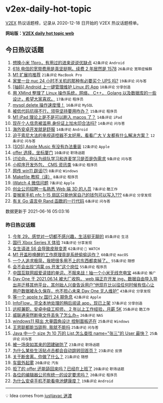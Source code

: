 # v2ex-daily-hot-topic

[V2EX](https://www.v2ex.com/) 热议话题榜，记录从 2020-12-18 日开始的 V2EX 热议话题榜单。

**网站版：[V2EX daily hot topic web](https://boojack.github.io/v2ex-daily-hot-topic-web/)**

## 今日热议话题

<!-- TODAY BEGIN -->

1. [想换小米 11pro，有用过的进来说说优缺点](https://www.v2ex.com/t/783663) `42条评论` `Android`
1. [618 电信的宽带费用是真坚挺啊。续费 2 年居然是 1578](https://www.v2ex.com/t/783680) `26条评论` `宽带症候群`
1. [M1 扩展坞推荐](https://www.v2ex.com/t/783638) `21条评论` `MacBook Pro`
1. [家里一台 nuc 24 小时不关机的那种有必要买个 UPS 吗?](https://www.v2ex.com/t/783637) `19条评论` `问与答`
1. [[抽码] Android 上一键管理维护 Linux 的 App](https://www.v2ex.com/t/783655) `18条评论` `分享创造`
1. [用 XMind 整理了 Linux 操作系统，网络， C++， Golang 以及数据库的一些设计，希望大家喜欢。](https://www.v2ex.com/t/783649) `17条评论` `程序员`
1. [mysql delete 操作速度慢！](https://www.v2ex.com/t/783664) `16条评论` `MySQL`
1. [被低代码坑得不行，领导坚持要用咋办？](https://www.v2ex.com/t/783675) `15条评论` `程序员`
1. [M1 iPad 理论上是不是可以刷入 macos 了？](https://www.v2ex.com/t/783673) `14条评论` `iPad`
1. [现在个人信息被滥用,身份证上加水印合法吗?](https://www.v2ex.com/t/783639) `14条评论` `问与答`
1. [海外安卓开发就是舒服](https://www.v2ex.com/t/783635) `14条评论` `Android`
1. [迫于索尼大法的电视遥控器不太好用，看看广大 V 友都有什么解决方案？](https://www.v2ex.com/t/783658) `12条评论` `问与答`
1. [[SOS] Apple Music 有没有办法重装](https://www.v2ex.com/t/783630) `12条评论` `Apple`
1. [offer 选择，坐标厦门](https://www.v2ex.com/t/783631) `10条评论` `职场话题`
1. [讨论向，你认为组队学习和连麦学习是否是伪需求](https://www.v2ex.com/t/783686) `9条评论` `问与答`
1. [小程序开发外包， CMS 资讯类](https://www.v2ex.com/t/783636) `9条评论` `程序员`
1. [网传 win11 辟谣(?)](https://www.v2ex.com/t/783699) `8条评论` `Windows`
1. [Makefile 教程（译）](https://www.v2ex.com/t/783648) `8条评论` `程序员`
1. [iWatch 4 微信问题](https://www.v2ex.com/t/783660) `7条评论` `Apple`
1. [创业公司招聘一名熟悉 Web 端 3D 的人员](https://www.v2ex.com/t/783632) `7条评论` `酷工作`
1. [耍猴家手机 nfc 1-15 扇区只能他家自己的钱包可以写入???](https://www.v2ex.com/t/783679) `6条评论` `分享发现`
1. [有关 Go 语言中 Rand 函数的一行代码](https://www.v2ex.com/t/783657) `6条评论` `问与答`

数据更新于 2021-06-16 05:03:16

<!-- TODAY END -->

### 昨日热议话题

<!-- YESTERDAY BEGIN -->

1. [今年 29，感觉对一切都不感兴趣，生活挺无聊的](https://www.v2ex.com/t/783482) `85条评论` `生活`
1. [国行 Xbox Series X 体验](https://www.v2ex.com/t/783461) `74条评论` `分享发现`
1. [女生请进 S6 会导致皮肤变差](https://www.v2ex.com/t/783505) `62条评论` ` WATCH`
1. [M1 开盖秒唤醒的工作原理竟是系统偷偷运作？](https://www.v2ex.com/t/783420) `60条评论` `macOS`
1. [一个人追求极简，我把很多用不上的东西都卖掉了。](https://www.v2ex.com/t/783446) `55条评论` `随想`
1. [会不会出现“鸿蒙 os 开发”这个岗位](https://www.v2ex.com/t/783514) `55条评论` `程序员`
1. [中国互联网超爱读错的单词，不服来战！抽一个小米无线充电宝](https://www.v2ex.com/t/783554) `46条评论` `推广`
1. [Day One 于 2021.06.14 被大厂收购， web 端正在开发 ing，数据自由导入导出并迁移其他平台，其创始人兴奋告诉用户“他现在比以往任何时候有信心让用户数据被永久保存，也不担心未来 Day One 无人维护”](https://www.v2ex.com/t/783391) `43条评论` `分享发现`
1. [等一个 apple tv 国行 24 期免息](https://www.v2ex.com/t/783394) `42条评论` `Apple`
1. [InfoFlow，完全本地处理的稍后阅读 app，现已上架](https://www.v2ex.com/t/783383) `37条评论` `分享创造`
1. [远程兼职，安卓中级工程师， 2 年以上工作经验，月薪 5K](https://www.v2ex.com/t/783416) `35条评论` `酷工作`
1. [威联通突然断电文件丢失了怎么办~](https://www.v2ex.com/t/783590) `26条评论` `NAS`
1. [windows11 释出 大量圆角设计 控制面板还在](https://www.v2ex.com/t/783624) `25条评论` `Windows`
1. [王思聪都能当舔狗, 我就不能吗](https://www.v2ex.com/t/783555) `25条评论` `问与答`
1. [Java 中一个 size 为 10 万的 List<User>,怎么查找 name="张三"的 User 最快？](https://www.v2ex.com/t/783428) `25条评论` `问与答`
1. [被一场突如其来的团建破防了](https://www.v2ex.com/t/783451) `23条评论` `职场话题`
1. [为什么某些生活贴点击都会自动跳转回首页？](https://www.v2ex.com/t/783440) `23条评论` `反馈`
1. [关于断舍离，你做了什么？](https://www.v2ex.com/t/783543) `21条评论` `随想`
1. [车窗外起雾](https://www.v2ex.com/t/783592) `20条评论` `汽车`
1. [拒了的 offer 还能舔回来吗？已经在上班了](https://www.v2ex.com/t/783490) `20条评论` `职场话题`
1. [各位的编辑器公司有统一的设定要求吗？](https://www.v2ex.com/t/783434) `20条评论` `程序员`
1. [为什么安卓手机不能看电池健康度？](https://www.v2ex.com/t/783475) `19条评论` `Android`

<!-- YESTERDAY END -->

---

💡 Idea comes from [justjavac 迷渡](https://github.com/justjavac/)
